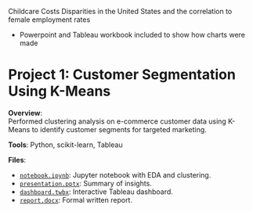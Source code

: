 Childcare Costs Disparities in the United States and the correlation to female employment rates 

* Powerpoint and Tableau workbook included to show how charts were made

# Project 1: Customer Segmentation Using K-Means

**Overview**:  
Performed clustering analysis on e-commerce customer data using K-Means to identify customer segments for targeted marketing.

**Tools**: Python, scikit-learn, Tableau

**Files**:
- [`notebook.ipynb`](./notebook.ipynb): Jupyter notebook with EDA and clustering.
- [`presentation.pptx`](./presentation.pptx): Summary of insights.
- [`dashboard.twbx`](./dashboard.twbx): Interactive Tableau dashboard.
- [`report.docx`](./report.docx): Formal written report.


